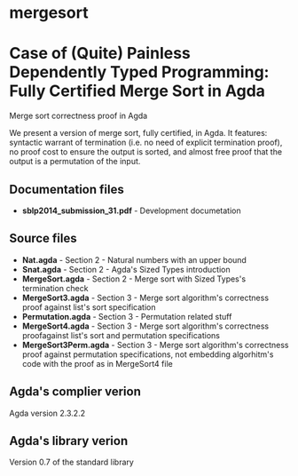 mergesort 
=========

Case of (Quite) Painless Dependently Typed Programming: Fully Certified Merge Sort in Agda
==========================================================================================

Merge sort correctness proof in Agda

We present a version of merge sort, fully certified, in Agda. It features: syntactic warrant of termination (i.e. no need of explicit termination proof), no proof cost to ensure the output is sorted, and almost free proof that the output is a permutation of the input.

## Documentation files ##
- **sblp2014_submission_31.pdf** - Development documetation

## Source files ##
- **Nat.agda** - Section 2 - Natural numbers with an upper bound
- **Snat.agda** - Section 2 - Agda's Sized Types introduction
- **MergeSort.agda** - Section 2 - Merge sort with Sized Types's termination check
- **MergeSort3.agda** - Section 3 - Merge sort algorithm's correctness proof against list's sort specification
- **Permutation.agda** - Section 3 - Permutation related stuff
- **MergeSort4.agda** - Section 3 - Merge sort algorithm's correctness proofagainst list's sort and permutation specifications
- **MergeSort3Perm.agda** - Section 3 - Merge sort algorithm's correctness proof against permutation specifications, not embedding algorhitm's code with the proof as in MergeSort4 file

## Agda's complier verion ##
Agda version 2.3.2.2

## Agda's library verion ##
Version 0.7 of the standard library
